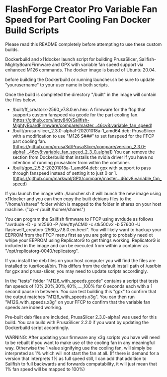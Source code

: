 # FlashForge Creator Pro Variable Fan Speed for Part Cooling Fan Docker Build Scripts

Please read this README completely before attempting to use these custom builds.

Dockerbuild and x11docker launch script for building PrusaSlicer, Sailfish-MightyBoardFirmware and GPX with variable fan speed support via enhanced M126 commands.
The docker image is based of Ubuntu 20.04.

before building the Dockerbuild or running launcher.sh be sure to update "yourusername" to your user name in both scripts.

Once the build is completed the directory "/built" in the image will contain the files below.
 - /built/ff_creatorx-2560_v7.8.0.en.hex: A firmware for the ffcp that supports custom fanspeed via gcode for the part cooling fan. (https://github.com/jetty840/Sailfish-MightyBoardFirmware/compare/master...46cv8:variable_fan_speed) 
 - /built/prusa-slicer_2.3.0-alpha1-20201018a-1_amd64.deb: PrusaSlicer with a modification to use "M126 S###" to set fanspeed for the FFCP part cooling fan. (https://github.com/prusa3d/PrusaSlicer/compare/version_2.3.0-alpha1...46cv8:variable_fan_speed_2_3_0_alpha1)
You can remove the section from Dockerbuild that installs the nvidia driver if you have no intention of running prusaslicer from within the container.
 - /built/gpx_2.5.2-20201018a-1_amd64.deb: gpx with support to pass through fanspeed instead of setting it to just 0 or 1. (https://github.com/markwal/GPX/compare/master...46cv8:variable_fan_speed)

If you launch the image with ./launcher.sh it will launch the new image using x11docker and you can then copy the built debians files to the "/home/<USER>/shares" folder which is mapped to the folder in shares on your host machine. ("cp -r /built /home/<USER>/shares")
  
You can program the Sailfish firmware to FFCP using avrdude as follows "avrdude -D -p m2560 -P /dev/ttyACM0 -c stk500v2 -b 57600 -U flash:w:ff_creatorx-2560_v7.8.0.en.hex:i".
You will likely want to backup your EEPROM from the FFCP menu first as you are going to probably need ot whipe your EEPROM using ReplicatorG to get things working. ReplicatorG is included in the image and can be executed from within a container as "/opt/replicatorg-0040/replicatorg".

If you install the deb files on your host computer you will find the files are installed to /usr/local/bin. This differs from the default install path of /usr/bin for gpx and prusa-slicer, you may need to update scripts accordingly.

In the "tests" folder "M126_with_speeds.gcode" contains a script that tests fan speeds of 10%,20%,30%,40%,....,100% for 6 seconds each with a 1 second pause in between. You can test building this "gpx" to confirm that the output matches "M126_with_speeds.x3g".
You can then run "M126_with_speeds.x3g" on your FFCP to confirm that the variable fan speeds are indeed working.

Pre-built deb files are included, PrusaSlicer 2.3.0-alpha1 was used for this build. You can build with PrusaSlicer 2.2.0 if you want by updating the Dockerbuild script accordingly.

WARNING: After updating your firmware any x3g scripts you have will need to be rebuilt if you want to make use of the cooling fan in any meaningful way. Otherwise the 1 value signifying use the cooling fan, will simply be interpreted as 1% which will not start the fan at all. (If there is demand for a version that interprets 1% as full speed still, I can add that addition to Sailfish to full backwards and forwards compatability, it will just mean that 1% fan speed will be mapped to 100%)
